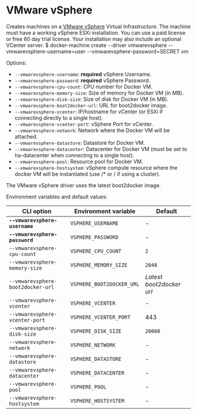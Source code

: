 <!--[metadata]>
+++
title = "VMware vSphere"
description = "VMware vSphere driver for machine"
keywords = ["machine, VMware vSphere, driver"]
[menu.main]
parent="smn_machine_drivers"
+++
<![end-metadata]-->

# VMware vSphere

Creates machines on a [VMware vSphere](http://www.vmware.com/products/vsphere) Virtual Infrastructure. The machine must have a working vSphere ESXi installation. You can use a paid license or free 60 day trial license. Your installation may also include an optional VCenter server.
    $ docker-machine create --driver vmwarevsphere --vmwarevsphere-username=user --vmwarevsphere-password=SECRET vm

Options:

-   `--vmwarevsphere-username`: **required** vSphere Username.
-   `--vmwarevsphere-password`: **required** vSphere Password.
-   `--vmwarevsphere-cpu-count`: CPU number for Docker VM.
-   `--vmwarevsphere-memory-size`: Size of memory for Docker VM (in MB).
-   `--vmwarevsphere-disk-size`: Size of disk for Docker VM (in MB).
-   `--vmwarevsphere-boot2docker-url`: URL for boot2docker image.
-   `--vmwarevsphere-vcenter`: IP/hostname for vCenter (or ESXi if connecting directly to a single host).
-   `--vmwarevsphere-vcenter-port`: vSphere Port for vCenter.
-   `--vmwarevsphere-network`: Network where the Docker VM will be attached.
-   `--vmwarevsphere-datastore`: Datastore for Docker VM.
-   `--vmwarevsphere-datacenter`: Datacenter for Docker VM (must be set to ha-datacenter when connecting to a single host).
-   `--vmwarevsphere-pool`: Resource pool for Docker VM.
-   `--vmwarevsphere-hostsystem`: vSphere compute resource where the docker VM will be instantiated (use <cluster>/* or <cluster>/<host> if using a cluster).

The VMware vSphere driver uses the latest boot2docker image.

Environment variables and default values:

| CLI option                        | Environment variable      | Default                  |
| --------------------------------- | ------------------------- | ------------------------ |
| **`--vmwarevsphere-username`**    | `VSPHERE_USERNAME`        | -                        |
| **`--vmwarevsphere-password`**    | `VSPHERE_PASSWORD`        | -                        |
| `--vmwarevsphere-cpu-count`       | `VSPHERE_CPU_COUNT`       | `2`                      |
| `--vmwarevsphere-memory-size`     | `VSPHERE_MEMORY_SIZE`     | `2048`                   |
| `--vmwarevsphere-boot2docker-url` | `VSPHERE_BOOT2DOCKER_URL` | _Latest boot2docker url_ |
| `--vmwarevsphere-vcenter`         | `VSPHERE_VCENTER`         | -                        |
| `--vmwarevsphere-vcenter-port`    | `VSPHERE_VCENTER_PORT`    | 443                      |
| `--vmwarevsphere-disk-size`       | `VSPHERE_DISK_SIZE`       | `20000`                  |
| `--vmwarevsphere-network`         | `VSPHERE_NETWORK`         | -                        |
| `--vmwarevsphere-datastore`       | `VSPHERE_DATASTORE`       | -                        |
| `--vmwarevsphere-datacenter`      | `VSPHERE_DATACENTER`      | -                        |
| `--vmwarevsphere-pool`            | `VSPHERE_POOL`            | -                        |
| `--vmwarevsphere-hostsystem`      | `VSPHERE_HOSTSYSTEM`      | -                        |
